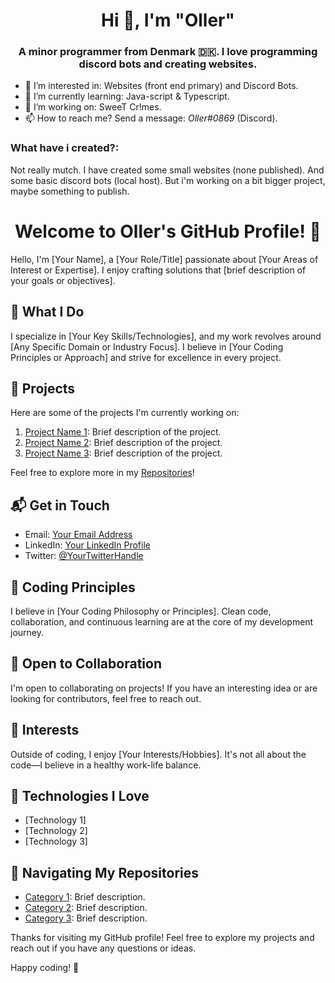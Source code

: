 <h1 align="center">Hi 👋, I'm "Oller"</h1>
<h3 align="center">A minor programmer from Denmark 🇩🇰. I love programming discord bots and creating websites.</h3>

- 👀 I’m interested in: Websites (front end primary) and Discord Bots.
- 📖 I’m currently learning: Java-script & Typescript.
- 🧰 I’m working on: SweeT Cr!mes.
- 📫 How to reach me? Send a message: *Oller#0869* (Discord).

<h3 align="left">What have i created?:</h3>
Not really mutch. I have created some small websites (none published). And some basic discord bots (local host). But i'm working on a bit bigger project, maybe something to publish.




<h1 align="center"> Welcome to Oller's GitHub Profile! 👋</h1>

Hello, I'm [Your Name], a [Your Role/Title] passionate about [Your Areas of Interest or Expertise]. I enjoy crafting solutions that [brief description of your goals or objectives].

## 🚀 What I Do

I specialize in [Your Key Skills/Technologies], and my work revolves around [Any Specific Domain or Industry Focus]. I believe in [Your Coding Principles or Approach] and strive for excellence in every project.

## 🌟 Projects

Here are some of the projects I'm currently working on:

1. [Project Name 1](link-to-project-1): Brief description of the project.
2. [Project Name 2](link-to-project-2): Brief description of the project.
3. [Project Name 3](link-to-project-3): Brief description of the project.

Feel free to explore more in my [Repositories](link-to-repositories)!

## 📬 Get in Touch

- Email: [Your Email Address](mailto:your.email@example.com)
- LinkedIn: [Your LinkedIn Profile](link-to-linkedin)
- Twitter: [@YourTwitterHandle](link-to-twitter)

## 💬 Coding Principles

I believe in [Your Coding Philosophy or Principles]. Clean code, collaboration, and continuous learning are at the core of my development journey.

## 🤝 Open to Collaboration

I'm open to collaborating on projects! If you have an interesting idea or are looking for contributors, feel free to reach out.

## 🌈 Interests

Outside of coding, I enjoy [Your Interests/Hobbies]. It's not all about the code—I believe in a healthy work-life balance.

## 🔧 Technologies I Love

- [Technology 1]
- [Technology 2]
- [Technology 3]

## 🧭 Navigating My Repositories

- [Category 1](link-to-category-1): Brief description.
- [Category 2](link-to-category-2): Brief description.
- [Category 3](link-to-category-3): Brief description.

Thanks for visiting my GitHub profile! Feel free to explore my projects and reach out if you have any questions or ideas.

Happy coding! 🚀

